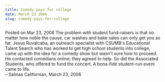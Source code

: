 ```yaml
---
title: Comedy pays for college
date: March 23 2006
slug: comedy-pays-for-college
---
```





<span class="date">Posted on Mar 23, 2006    </span>
The problem with student fund-raisers is that no matter how noble
the cause, car washes and bake sales can only get you so far. Jesus
Ruvalcaba, an outreach specialist with CSUMB&apos;s Educational Talent
Search who has worked to get high school students into college,
came up with the idea for a comedy show but wasn&apos;t sure how to
proceed. He contacted comedians online; they agreed to help. So did
the Associated Students, who offered to fund the concert. A
bona-fide student-run event came to life.<br>
&#x2013; Salinas Californian, March 23, 2006<br/></br>





